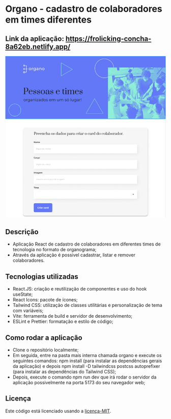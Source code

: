 # Organo - cadastro de colaboradores em times diferentes
## Link da aplicação: https://frolicking-concha-8a62eb.netlify.app/
![Organo app](./organo/public/images/organo.png)
## Descrição
- Aplicação React de cadastro de colaboradores em diferentes times de tecnologia no formato de organograma;
- Através da aplicação é possivel cadastrar, listar e remover colaboradores.
## Tecnologias utilizadas
- React.JS: criação e reutilização de componentes e uso do hook useState;
- React Icons: pacote de ícones;
- Tailwind CSS: utilização de classes utilitárias e personalização de tema com variáveis;
- Vite: ferramenta de build e servidor de desenvolvimento;
- ESLint e Prettier: formatação e estilo de código;
## Como rodar a aplicação
- Clone o repositório localmente;
- Em seguida, entre na pasta mais interna chamada organo e execute os seguintes comandos: npm install (para instalar as dependências gerais da aplicação) e depois npm install -D tailwindcss postcss autoprefixer (para instalar as dependências do Tailwind CSS);
- Depois, execute o comando npm run dev que irá rodar o servidor da aplicação possivelmente na porta 5173 do seu navegador web;   
## Licença
Este código está licenciado usando a [licença-MIT](./LICENSE).
